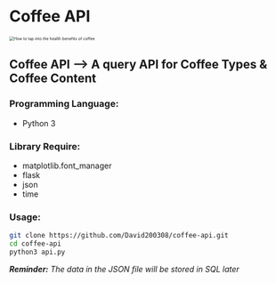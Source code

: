 # Coffee API

<img src="https://media-cldnry.s-nbcnews.com/image/upload/t_nbcnews-fp-1024-512,f_auto,q_auto:best/newscms/2019_33/2203981/171026-better-coffee-boost-se-329p.jpg" alt="How to tap into the health benefits of coffee" style="zoom:50%;" />

## Coffee API --> A query API for Coffee Types & Coffee Content



### Programming Language:

- Python 3

### Library Require:
- matplotlib.font_manager
- flask
- json
- time

### Usage:
```bash
git clone https://github.com/David200308/coffee-api.git
cd coffee-api
python3 api.py
```





***Reminder:** The data in the JSON file will be stored in SQL later*

